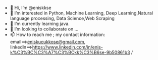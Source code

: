 - 👋 Hi, I’m @eniskkse
- 👀 I’m interested in Python, Machine Learning, Deep Learning,Natural language processing, Data Science,Web Scraping
- 🌱 I’m currently learning java.
- 💞️ I’m looking to collaborate on ...
- 📫 How to reach me ;
my contact information:
email==>eniskucukkose@gmail.com,
linkedln==>https://www.linkedin.com/in/enis-k%C3%BC%C3%A7%C3%BCkk%C3%B6se-9b50861b3 /

<!---
eniskkse/eniskkse is a ✨ special ✨ repository because its `README.md` (this file) appears on your GitHub profile.
You can click the Preview link to take a look at your changes.
--->
